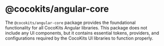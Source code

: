 # @cocokits/angular-core
The `@cocokits/angular-core` package provides the foundational functionality for all CocoKits Angular libraries. This package does not include any UI components, but it contains essential tokens, providers, and configurations required by the CocoKits UI libraries to function properly.

